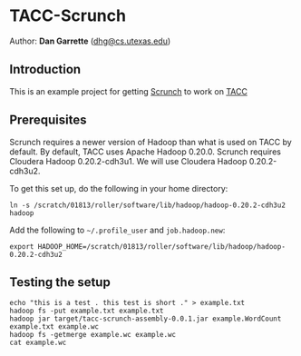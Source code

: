 # TACC-Scrunch

Author: **Dan Garrette** (dhg@cs.utexas.edu)


## Introduction

This is an example project for getting [Scrunch](https://github.com/cloudera/crunch/tree/master/scrunch) to work on [TACC](https://sites.google.com/site/tacchadoop/)


## Prerequisites

Scrunch requires a newer version of Hadoop than what is used on TACC by default.  By default, TACC uses Apache Hadoop 0.20.0.  Scrunch requires Cloudera Hadoop 0.20.2-cdh3u1.  We will use Cloudera Hadoop 0.20.2-cdh3u2.

To get this set up, do the following in your home directory:

    ln -s /scratch/01813/roller/software/lib/hadoop/hadoop-0.20.2-cdh3u2 hadoop
    
Add the following to `~/.profile_user` and `job.hadoop.new`:

    export HADOOP_HOME=/scratch/01813/roller/software/lib/hadoop/hadoop-0.20.2-cdh3u2


## Testing the setup

    echo "this is a test . this test is short ." > example.txt
    hadoop fs -put example.txt example.txt
    hadoop jar target/tacc-scrunch-assembly-0.0.1.jar example.WordCount example.txt example.wc
    hadoop fs -getmerge example.wc example.wc
    cat example.wc
 


